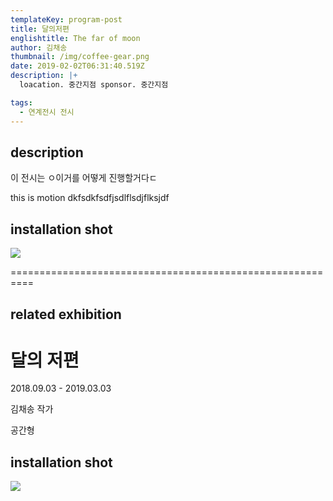 ```yaml
---
templateKey: program-post
title: 달의저편
englishtitle: The far of moon
author: 김채송
thumbnail: /img/coffee-gear.png
date: 2019-02-02T06:31:40.519Z
description: |+
  loacation. 중간지점 sponsor. 중간지점

tags:
  - 연계전시 전시
---
```

## description

이 전시는 ㅇ이거를 어떻게 진행할거다ㄷ

this is motion dkfsdkfsdfjsdlflsdjflksjdf

## installation shot

![](/img/chemex.jpg)

\==========================================================

## related exhibition

# 달의 저편

2018.09.03 - 2019.03.03

김채송 작가 

공간형

## installation shot

![](/img/chemex.jpg)
